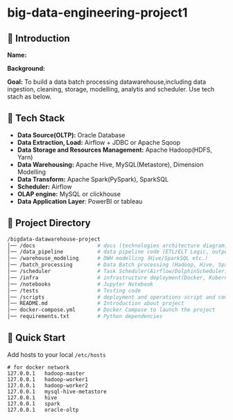 # big-data-engineering-project1

## 📖 Introduction

**Name:**

**Background:**

**Goal:** To build a data batch processing datawarehouse,including data ingestion, cleaning, storage, modelling, analytis and scheduler. Use tech stach as below.

## 🚀 Tech Stack

- **Data Source(OLTP):** Oracle Database
- **Data Extraction, Load:** Airflow + JDBC or Apache Sqoop
- **Data Storage and Resources Management:** Apache Hadoop(HDFS, Yarn)
- **Data Warehousing:** Apache Hive, MySQL(Metastore), Dimension Modelling
- **Data Transform:** Apache Spark(PySpark), SparkSQL
- **Scheduler:** Airflow
- **OLAP engine:** MySQL or clickhouse
- **Data Application Layer**: PowerBI or tableau

## 📁 Project Directory

```bash
/bigdata-datawarehouse-project
│── /docs                    # docs (technologies architecture diagram, desgin, README)
│── /data_pipeline           # data pipeline code (ETL/ELT Logic, output)
│── /warehouse_modeling      # DWH modelling（Hive/SparkSQL etc.）
│── /batch_processing        # Data Batch processing (Hadoop, Hive, Spark)
│── /scheduler               # Task Scheduler(Airflow/DolphinScheduler)
│── /infra                   # infrastructure deployment(Docker, Kubernetes)
│── /notebooks               # Jupyter Notebook
│── /tests                   # Testing code
│── /scripts                 # deployment and operations script and command
│── README.md                # Introduction about project
│── docker-compose.yml       # Docker Compose to launch the project
│── requirements.txt         # Python dependencies
```

## 💪 Quick Start


Add hosts to your local `/etc/hosts`

```
# for docker network
127.0.0.1   hadoop-master 
127.0.0.1   hadoop-worker1
127.0.0.1   hadoop-worker2
127.0.0.1   mysql-hive-metastore
127.0.0.1   hive
127.0.0.1   spark
127.0.0.1   oracle-oltp
```
